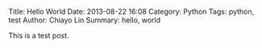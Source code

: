 Title: Hello World
Date: 2013-08-22 16:08
Category: Python
Tags: python, test
Author: Chiayo Lin
Summary: hello, world

This is a test post.
